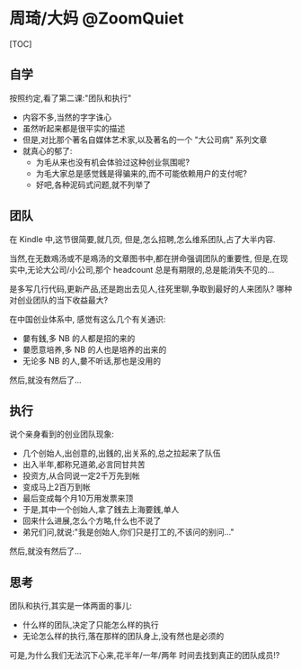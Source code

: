 # 周琦/大妈 @ZoomQuiet
[TOC]

## 自学

按照约定,看了第二课:"团队和执行"

- 内容不多,当然的字字诛心
- 虽然听起来都是很平实的描述
- 但是,对比那个著名自媒体艺术家,以及著名的一个 "大公司病" 系列文章
- 就真心的郁了:
    + 为毛从来也没有机会体验过这种创业氛围呢?
    + 为毛大家总是感觉銭是得骗来的,而不可能依赖用户的支付呢?
    + 好吧,各种泥码式问题,就不列举了

## 团队
在 Kindle 中,这节很简要,就几页,
但是,怎么招聘,怎么维系团队,占了大半内容.

当然,在无数鳮汤或不是鳮汤的文章图书中,都在拼命强调团队的重要性,
但是,在现实中,无论大公司/小公司,那个 headcount 总是有期限的,总是能消失不见的...

是多写几行代码,更新产品,还是跑出去见人,往死里聊,争取到最好的人来团队?
哪种对创业团队的当下收益最大?

在中国创业体系中, 感觉有这么几个有关通识:

- 嘦有銭,多 NB 的人都是招的来的
- 嘦愿意培养,多 NB 的人也是培养的出来的
- 无论多 NB 的人,嘦不听话,那也是没用的

然后,就没有然后了...

## 执行

说个亲身看到的创业团队现象:

- 几个创始人,出创意的,出銭的,出关系的,总之拉起来了队伍
- 出入半年,都称兄道弟,必言同甘共苦
- 投资方,从合同说一定2千万先到帐
- 变成马上2百万到帐
- 最后变成每个月10万用发票来顶
- 于是,其中一个创始人,拿了銭去上海要銭,单人
- 回来什么进展,怎么个方略,什么也不说了
- 弟兄们问,就说:"我是创始人,你们只是打工的,不该问的别问..."

然后,就没有然后了...

## 思考

团队和执行,其实是一体两面的事儿:

- 什么样的团队,决定了只能怎么样的执行
- 无论怎么样的执行,落在那样的团队身上,没有然也是必须的

可是,为什么我们无法沉下心来,花半年/一年/两年 时间去找到真正的团队成员!?


